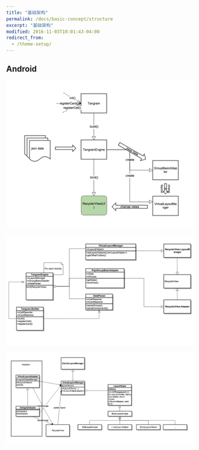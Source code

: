 ```yaml
---
title: "基础架构"
permalink: /docs/basic-concept/structure
excerpt: "基础架构"
modified: 2016-11-03T10:01:43-04:00
redirect_from:
  - /theme-setup/
---
```


## Android

![](/assets/images/tangram/tangram-arch.png)

![](/assets/images/tangram/tangram-cls.png)

![](/assets/images/tangram/vlayout-cls.png)